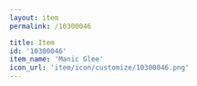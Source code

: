 ```yaml
---
layout: item
permalink: /10300046

title: Item
id: '10300046'
item_name: 'Manic Glee'
icon_url: 'item/icon/customize/10300046.png'
---
```

